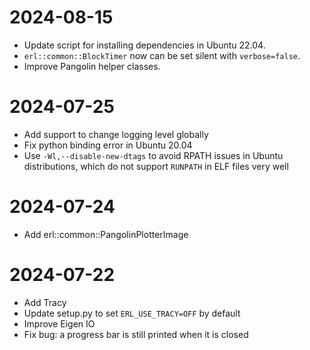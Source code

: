 # 2024-08-15

- Update script for installing dependencies in Ubuntu 22.04.
- `erl::common::BlockTimer` now can be set silent with `verbose=false`.
- Improve Pangolin helper classes.

# 2024-07-25

- Add support to change logging level globally
- Fix python binding error in Ubuntu 20.04
- Use `-Wl,--disable-new-dtags` to avoid RPATH issues in Ubuntu distributions, which do not support `RUNPATH` in ELF
  files very well

# 2024-07-24

- Add erl::common::PangolinPlotterImage

# 2024-07-22

- Add Tracy
- Update setup.py to set `ERL_USE_TRACY=OFF` by default
- Improve Eigen IO
- Fix bug: a progress bar is still printed when it is closed
